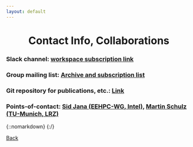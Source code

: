 ```yaml
---
layout: default
---
```


<h1 align="center">Contact Info, Collaborations</h1>

### Slack channel: <a href="https://join.slack.com/t/powerstack/shared_invite/zt-9vlq4d3a-Jw~NXnlMMwTWND9IuF1ztA"> workspace subscription link</a>

### Group mailing list: <a href="https://groups.google.com/forum/#!forum/powerstack-announce"> Archive and subscription list </a>

### Git repository for publications, etc.: <a href="https://gitlab.com/powerstack">Link</a>

### Points-of-contact: <a href="mailto:siddhartha.jana@intel.com"> Sid Jana (EEHPC-WG, Intel)</a>, <a href="mailto:schulzm@in.tum.de">Martin Schulz (TU-Munich, LRZ)</a> 


{::nomarkdown}
{:/}


[Back](./)
